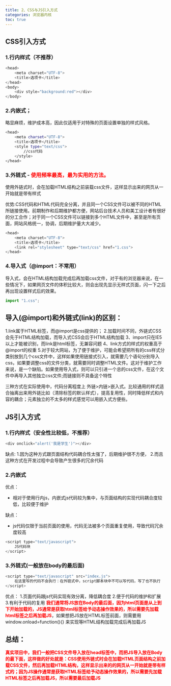 ```yaml
---
title: 2、CSS与JS引入方式
categories: 浏览器内核
toc: true
---
```


## CSS引入方式
### **1.行内样式（不推荐）**
```javascript
<head>
    <meta charset="UTF-8">
    <title>选项卡</title>
</head>
<body>
	<div style="background:red"></div>
</body>
```
### **2.内嵌式；**
略显麻烦，维护成本高，因此仅适用于对特殊的页面设置单独的样式风格。
```bash
<head>
    <meta charset="UTF-8">
    <title>选项卡</title>
    <style type="text/css">
        //css代码
    </style>
</head>
```
### **3.外链式** - <font color=red>使用频率最高，最为实用的方法。</font>
使用外链式时，会在加载HTML结构之前装载css文件，这样显示出来的网页从一开始就是带有样式

优势:CSS代码和HTML代码完全分离，并且同一个CSS文件可以被不同的HTML所链接使用。前期制作和后期维护都方便，网站后台技术人员和美工设计者有很好的分工合作；对于同一个CSS文件可以链接到多个HTML文件中，甚至是所有页面，网站风格统一，协调，后期维护量大大减少。

```javascript
<head>
    <meta charset="UTF-8">
    <title>选项卡</title>
    <link rel="stylesheet" type="text/css" href="1.css">
</head>
```
### **4.导入式**（@import：不常用）
导入式，会在HTML结构加载完成后再加载css文件，对于有的浏览器来说，在一些情况下，如果网页文件的体积比较大，则会出现先显示无样式页面，闪一下之后再出现设置样式后的效果。
```javascript
import "1.css";
```
## 导入(@import)和外链式(link)的区别：
1.link属于HTML标签，而@import是css提供的；
2.加载时间不同，外链式CSS会先于HTML结构加载，而导入式CSS会后于HTML结构加载
3、import只在IE5以上才能被识别，而link是html标签，无兼容问题
4、link方式的样式的权重高于@import的权重
5.对于较大网站，为了便于维护，可能会希望把所有的css样式分类别放到几个css文件中，这样如果使用链接式引入，就需要几个语句分别导入css，如果要调整css的文件分类，就需要同时调整HTML文件。这对于维护工作来说，是一个缺陷。如果使用导入式，则可以只引进一个总的css文件，在这个文件中再导入其他独立css文件;而链接则不具备这个特性
		

三种方式在实际使用中，代码分离程度上 外链>内链>嵌入式。比较通用的样式适合抽离出来用外链比如（清除标签的默认样式），提高复用性，同时降低样式和内容的耦合；元素独立的不太多的样式感觉可以用嵌入式方便些。
## JS引入方式
### **1.行内样式**（安全性比较低，不推荐）
```javascript
<div onclick="alert('我是学生')"></div>
```
缺点:
1.因为这种方式跟页面结构代码耦合性太强了，后期维护很不方便，
2.而且这种方式在开发过程中会导致产生很多的冗余代码

### **2.内嵌式**
优点：
- 相对于使用行内js，内嵌式js代码较为集中，与页面结构的实现代码耦合度较低，比较便于维护

缺点：
- js代码仅限于当前页面的使用，代码无法被多个页面重复使用，导致代码冗余度较高
```javascript
<script type="text/javascript">
	JS代码块
</script>
```
### **3.外链式**(一般放在body的最后面)
```javascript
<script type="text/javascript" src="index.js">
	在这里写的代码不会执行：在外链式中，script脚本块中不可以写代码，写了也不执行
</script>
```
优点：
1.页面代码跟js代码实现有效分离，降低耦合度
2.便于代码的维护和扩展
3.有利于代码的复用
**<font color=red>我们通常将JS放在Body的最后面，因为html页面是从上到下开始加载的，JS通常是获取html标签给予动态操作效果的，所以需要先加载html标签之后再加载JS</font>**，如果想把JS放在HTML标签前面，则需要用window.onload=function(){} 来实现等HTML结构加载完成后再加载JS
## 总结：
 **<font color=red>真实项目中，我们一般把CSS文件导入放在head标签中，而把JS导入放在Body的最下面，这样做的好处就是：CSS使用外链式时会在加载HTML页面结构之前加载CSS文件，然后再加载HTML结构，这样显示出来的的网页从一开始就是带有样式的；因为JS操作通常是获取HTML标签给予动态操作效果的，所以需要先加载HTML标签之后再加载JS，所以需要最后加载JS</font>**